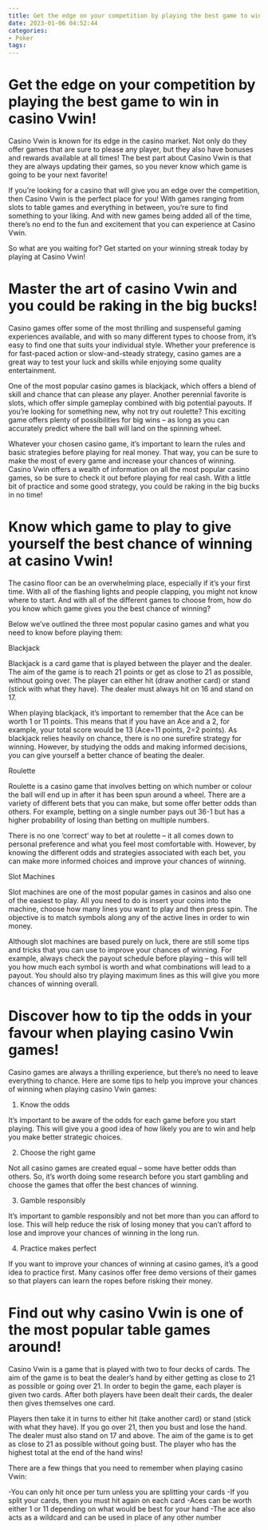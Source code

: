 ```yaml
---
title: Get the edge on your competition by playing the best game to win in casino Vwin!
date: 2023-01-06 04:52:44
categories:
- Poker
tags:
---
```



#  Get the edge on your competition by playing the best game to win in casino Vwin!

Casino Vwin is known for its edge in the casino market. Not only do they offer games that are sure to please any player, but they also have bonuses and rewards available at all times! The best part about Casino Vwin is that they are always updating their games, so you never know which game is going to be your next favorite!

If you’re looking for a casino that will give you an edge over the competition, then Casino Vwin is the perfect place for you! With games ranging from slots to table games and everything in between, you’re sure to find something to your liking. And with new games being added all of the time, there’s no end to the fun and excitement that you can experience at Casino Vwin.

So what are you waiting for? Get started on your winning streak today by playing at Casino Vwin!

#  Master the art of casino Vwin and you could be raking in the big bucks!

Casino games offer some of the most thrilling and suspenseful gaming experiences available, and with so many different types to choose from, it’s easy to find one that suits your individual style. Whether your preference is for fast-paced action or slow-and-steady strategy, casino games are a great way to test your luck and skills while enjoying some quality entertainment.

One of the most popular casino games is blackjack, which offers a blend of skill and chance that can please any player. Another perennial favorite is slots, which offer simple gameplay combined with big potential payouts. If you’re looking for something new, why not try out roulette? This exciting game offers plenty of possibilities for big wins – as long as you can accurately predict where the ball will land on the spinning wheel.

Whatever your chosen casino game, it’s important to learn the rules and basic strategies before playing for real money. That way, you can be sure to make the most of every game and increase your chances of winning. Casino Vwin offers a wealth of information on all the most popular casino games, so be sure to check it out before playing for real cash. With a little bit of practice and some good strategy, you could be raking in the big bucks in no time!

#  Know which game to play to give yourself the best chance of winning at casino Vwin!

The casino floor can be an overwhelming place, especially if it’s your first time. With all of the flashing lights and people clapping, you might not know where to start. And with all of the different games to choose from, how do you know which game gives you the best chance of winning?

 Below we’ve outlined the three most popular casino games and what you need to know before playing them:

Blackjack

Blackjack is a card game that is played between the player and the dealer. The aim of the game is to reach 21 points or get as close to 21 as possible, without going over. The player can either hit (draw another card) or stand (stick with what they have). The dealer must always hit on 16 and stand on 17.

When playing blackjack, it’s important to remember that the Ace can be worth 1 or 11 points. This means that if you have an Ace and a 2, for example, your total score would be 13 (Ace=11 points, 2=2 points). As blackjack relies heavily on chance, there is no one surefire strategy for winning. However, by studying the odds and making informed decisions, you can give yourself a better chance of beating the dealer.

Roulette

Roulette is a casino game that involves betting on which number or colour the ball will end up in after it has been spun around a wheel. There are a variety of different bets that you can make, but some offer better odds than others. For example, betting on a single number pays out 36-1 but has a higher probability of losing than betting on multiple numbers.

There is no one ‘correct’ way to bet at roulette – it all comes down to personal preference and what you feel most comfortable with. However, by knowing the different odds and strategies associated with each bet, you can make more informed choices and improve your chances of winning.

Slot Machines

Slot machines are one of the most popular games in casinos and also one of the easiest to play. All you need to do is insert your coins into the machine, choose how many lines you want to play and then press spin. The objective is to match symbols along any of the active lines in order to win money.

Although slot machines are based purely on luck, there are still some tips and tricks that you can use to improve your chances of winning. For example, always check the payout schedule before playing – this will tell you how much each symbol is worth and what combinations will lead to a payout. You should also try playing maximum lines as this will give you more chances of winning overall.

#  Discover how to tip the odds in your favour when playing casino Vwin games!

Casino games are always a thrilling experience, but there’s no need to leave everything to chance. Here are some tips to help you improve your chances of winning when playing casino Vwin games:

1. Know the odds

It’s important to be aware of the odds for each game before you start playing. This will give you a good idea of how likely you are to win and help you make better strategic choices.

2. Choose the right game

Not all casino games are created equal – some have better odds than others. So, it’s worth doing some research before you start gambling and choose the games that offer the best chances of winning.

3. Gamble responsibly

It’s important to gamble responsibly and not bet more than you can afford to lose. This will help reduce the risk of losing money that you can’t afford to lose and improve your chances of winning in the long run.

4. Practice makes perfect

If you want to improve your chances of winning at casino games, it’s a good idea to practice first. Many casinos offer free demo versions of their games so that players can learn the ropes before risking their money.

#  Find out why casino Vwin is one of the most popular table games around!

Casino Vwin is a game that is played with two to four decks of cards. The aim of the game is to beat the dealer’s hand by either getting as close to 21 as possible or going over 21. In order to begin the game, each player is given two cards. After both players have been dealt their cards, the dealer then gives themselves one card.

Players then take it in turns to either hit (take another card) or stand (stick with what they have). If you go over 21, then you bust and lose the hand. The dealer must also stand on 17 and above. The aim of the game is to get as close to 21 as possible without going bust. The player who has the highest total at the end of the hand wins!

There are a few things that you need to remember when playing casino Vwin:

-You can only hit once per turn unless you are splitting your cards
-If you split your cards, then you must hit again on each card
-Aces can be worth either 1 or 11 depending on what would be best for your hand
-The ace also acts as a wildcard and can be used in place of any other number